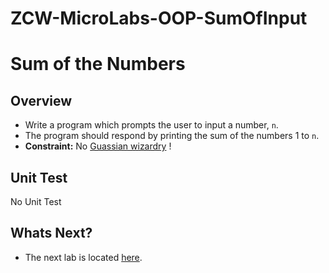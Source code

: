 # ZCW-MicroLabs-OOP-SumOfInput

# Sum of the Numbers

## Overview
* Write a program which prompts the user to input a number, `n`.
* The program should respond by printing the sum of the numbers 1 to `n`.
* **Constraint:** No [Guassian wizardry](http://mathandmultimedia.com/2010/09/15/sum-first-n-positive-integers/) !

## Unit Test
No Unit Test


## Whats Next?
* The next lab is located [here](https://github.com/Zipcoder/ZCW-MicroLabs-OOP-SumOrProduct).
